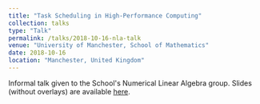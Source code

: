```yaml
---
title: "Task Scheduling in High-Performance Computing"
collection: talks
type: "Talk"
permalink: /talks/2018-10-16-nla-talk
venue: "University of Manchester, School of Mathematics"
date: 2018-10-16
location: "Manchester, United Kingdom"
---
```


Informal talk given to the School's Numerical Linear Algebra group. 
Slides (without overlays) are available [here](https://mcsweeney90.github.io/files/nla-group-slides.pdf).
